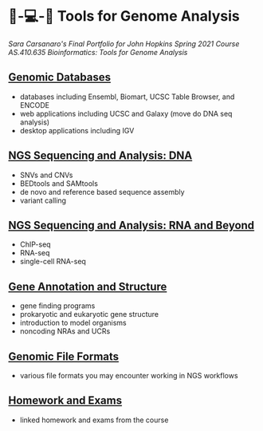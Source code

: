 # 🧬-💻-🌟 Tools for Genome Analysis
_Sara Carsanaro's Final Portfolio for John Hopkins Spring 2021 Course AS.410.635 Bioinformatics: Tools for Genome Analysis_

## [Genomic Databases](./genomic_databases.md)
- databases including Ensembl, Biomart, UCSC Table Browser, and ENCODE
- web applications including UCSC and Galaxy (move do DNA seq analysis)
- desktop applications including IGV

## [NGS Sequencing and Analysis: DNA](./NGS_sequencing_analysis.md)
- SNVs and CNVs
- BEDtools and SAMtools
- de novo and reference based sequence assembly
- variant calling

## [NGS Sequencing and Analysis: RNA and Beyond](./NGS_RNA.md)
- ChIP-seq
- RNA-seq 
- single-cell RNA-seq

## [Gene Annotation and Structure](./genome_annotation.md)
- gene finding programs
- prokaryotic and eukaryotic gene structure
- introduction to model organisms
- noncoding NRAs and UCRs

## [Genomic File Formats](./file_formats.md)
- various file formats you may encounter working in NGS workflows

## [Homework and Exams](./files/all_files.md)
- linked homework and exams from the course




